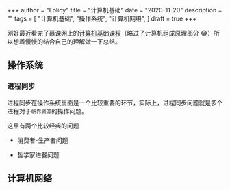 +++
author = "Lolioy"
title = "计算机基础"
date = "2020-11-20"
description = ""
tags = [
    "计算机基础",
    "操作系统",
    "计算机网络",
]
draft = true
+++

<!--more-->

刚好最近看完了慕课网上的[计算机基础课程](https://coding.imooc.com/class/355.html)（略过了计算机组成原理部分 😂）所以想着慢慢的结合自己的理解做一下总结。

## 操作系统

### 进程同步

进程同步在操作系统里面是一个比较重要的环节，实际上，进程同步问题就是多个进程对于`临界资源`的操作问题。

这里有两个比较经典的问题

- 消费者-生产者问题

- 哲学家进餐问题

## 计算机网络
